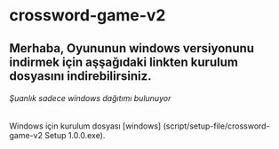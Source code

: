 # crossword-game-v2
## Merhaba, Oyununun windows versiyonunu indirmek için aşşağıdaki linkten kurulum dosyasını indirebilirsiniz.

###### Şuanlık sadece windows dağıtımı bulunuyor

Windows için kurulum dosyası
[windows] (script/setup-file/crossword-game-v2 Setup 1.0.0.exe).
